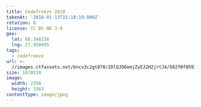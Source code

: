 ```yaml
---
title: Codefreeze 2018
takenAt: '2018-01-13T15:18:19.000Z'
rotation: 0
license: CC BY-ND 3.0
geo:
  lat: 68.346236
  lng: 27.458405
tags:
  - codefreeze
url: >-
  //images.ctfassets.net/bncv3c2gt878/2DlQJOOemjZyEJ2H2jrtJ4/582f0f05972f5eaa7f550339286840d6/codefreeze-2018_25929259788_o
size: 1870518
image:
  width: 2358
  height: 3363
contentType: image/jpeg
---
```


